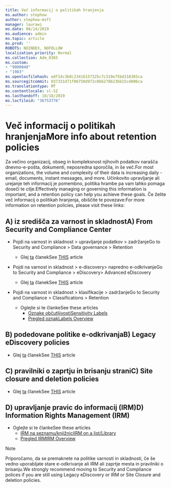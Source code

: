 ```yaml
---
title: Več informacij o politikah hranjenja
ms.author: stephow
author: stephow-msft
manager: laurawi
ms.date: 08/14/2019
ms.audience: admin
ms.topic: article
ms.prod: ''
ROBOTS: NOINDEX, NOFOLLOW
localization_priority: Normal
ms.collection: Adm_O365
ms.custom:
- "9000048"
- "1983"
ms.openlocfilehash: edf14c3b8c23416157325c7c319e75bd318303ca
ms.sourcegitcommit: 037331d71f06750d972c0b6278b23bb15c4806ca
ms.translationtype: MT
ms.contentlocale: sl-SI
ms.lasthandoff: 10/18/2019
ms.locfileid: "36753776"
---
```

# <a name="more-info-about-retention-policies"></a><span data-ttu-id="0c74e-102">Več informacij o politikah hranjenja</span><span class="sxs-lookup"><span data-stu-id="0c74e-102">More info about retention policies</span></span>

<span data-ttu-id="0c74e-103">Za večino organizacij, obseg in kompleksnost njihovih podatkov narašča dnevno-e-pošta, dokumenti, neposredna sporočila, in še več.</span><span class="sxs-lookup"><span data-stu-id="0c74e-103">For most organizations, the volume and complexity of their data is increasing daily - email, documents, instant messages, and more.</span></span> <span data-ttu-id="0c74e-104">Učinkovito upravljanje ali urejanje teh informacij je pomembno, politika hrambe pa vam lahko pomaga doseči te cilje.</span><span class="sxs-lookup"><span data-stu-id="0c74e-104">Effectively managing or governing this information is important, and a retention policy can help you achieve these goals.</span></span> <span data-ttu-id="0c74e-105">Če želite več informacij o politikah hranjenja, obiščite te povezave:</span><span class="sxs-lookup"><span data-stu-id="0c74e-105">For more information on retention policies, please visit these links:</span></span>

## <a name="a-from-security-and-compliance-center"></a><span data-ttu-id="0c74e-106">A) iz središča za varnost in skladnost</span><span class="sxs-lookup"><span data-stu-id="0c74e-106">A) From Security and Compliance Center</span></span>

- <span data-ttu-id="0c74e-107">Pojdi na varnost in skladnost > upravljanje podatkov > zadržanje</span><span class="sxs-lookup"><span data-stu-id="0c74e-107">Go to Security and Compliance > Data governance > Retention</span></span>
  - <span data-ttu-id="0c74e-108">Glej [ta](https://docs.microsoft.com/office365/securitycompliance/retention-policies) članek</span><span class="sxs-lookup"><span data-stu-id="0c74e-108">See [THIS](https://docs.microsoft.com/office365/securitycompliance/retention-policies) article</span></span>

- <span data-ttu-id="0c74e-109">Pojdi na varnost in skladnost > e-discovery> napredno e-odkrivanje</span><span class="sxs-lookup"><span data-stu-id="0c74e-109">Go to Security and Compliance > eDiscovery> Advanced eDiscovery</span></span> 
  - <span data-ttu-id="0c74e-110">Glej [ta](https://docs.microsoft.com/office365/securitycompliance/ediscovery-cases) članek</span><span class="sxs-lookup"><span data-stu-id="0c74e-110">See [THIS](https://docs.microsoft.com/office365/securitycompliance/ediscovery-cases) article</span></span>

- <span data-ttu-id="0c74e-111">Pojdi na varnost in skladnost > klasifikacije > zadržanje</span><span class="sxs-lookup"><span data-stu-id="0c74e-111">Go to Security and Compliance > Classifications > Retention</span></span>
  - <span data-ttu-id="0c74e-112">Oglejte si te članke</span><span class="sxs-lookup"><span data-stu-id="0c74e-112">See these articles</span></span>
    - [<span data-ttu-id="0c74e-113">Oznake občutljivosti</span><span class="sxs-lookup"><span data-stu-id="0c74e-113">Sensitivity Labels</span></span>](https://docs.microsoft.com/office365/securitycompliance/sensitivity-labels)
    - [<span data-ttu-id="0c74e-114">Pregled oznak</span><span class="sxs-lookup"><span data-stu-id="0c74e-114">Labels Overview</span></span>](https://docs.microsoft.com/office365/securitycompliance/labels)

## <a name="b-legacy-ediscovery-policies"></a><span data-ttu-id="0c74e-115">B) podedovane politike e-odkrivanja</span><span class="sxs-lookup"><span data-stu-id="0c74e-115">B) Legacy eDiscovery policies</span></span>

- <span data-ttu-id="0c74e-116">Glej [ta](https://support.office.com/article/Set-up-an-eDiscovery-Center-in-SharePoint-Online-A18F8975-AA7F-43B4-A7D6-001D14744D8E) članek</span><span class="sxs-lookup"><span data-stu-id="0c74e-116">See [THIS](https://support.office.com/article/Set-up-an-eDiscovery-Center-in-SharePoint-Online-A18F8975-AA7F-43B4-A7D6-001D14744D8E) article</span></span>

## <a name="c-site-closure-and-deletion-policies"></a><span data-ttu-id="0c74e-117">C) pravilniki o zaprtju in brisanju strani</span><span class="sxs-lookup"><span data-stu-id="0c74e-117">C) Site closure and deletion policies</span></span>

- <span data-ttu-id="0c74e-118">Glej [ta](https://support.office.com/article/Use-policies-for-site-closure-and-deletion-A8280D82-27FD-48C5-9ADF-8A5431208BA5) članek</span><span class="sxs-lookup"><span data-stu-id="0c74e-118">See [THIS](https://support.office.com/article/Use-policies-for-site-closure-and-deletion-A8280D82-27FD-48C5-9ADF-8A5431208BA5) article</span></span>  

## <a name="d-information-rights-management-irm"></a><span data-ttu-id="0c74e-119">D) upravljanje pravic do informacij (IRM)</span><span class="sxs-lookup"><span data-stu-id="0c74e-119">D) Information Rights Management (IRM)</span></span>

- <span data-ttu-id="0c74e-120">Oglejte si te članke</span><span class="sxs-lookup"><span data-stu-id="0c74e-120">See these articles</span></span>
  - [<span data-ttu-id="0c74e-121">IRM na seznamu/knjižnici</span><span class="sxs-lookup"><span data-stu-id="0c74e-121">IRM on a list/Library</span></span>](https://support.office.com/article/apply-information-rights-management-to-a-list-or-library-3bdb5c4e-94fc-4741-b02f-4e7cc3c54aa1)
  - [<span data-ttu-id="0c74e-122">Pregled IRM</span><span class="sxs-lookup"><span data-stu-id="0c74e-122">IRM Overview</span></span>](https://support.office.com/article/create-and-apply-information-management-policies-eb501fe9-2ef6-4150-945a-65a6451ee9e9)

> [!Note]
> <span data-ttu-id="0c74e-123">Priporočamo, da se premaknete na politike varnosti in skladnosti, če še vedno uporabljate stare e-odkrivanje ali IRM ali zaprtje mesta in pravilniki o brisanju.</span><span class="sxs-lookup"><span data-stu-id="0c74e-123">We strongly recommend moving to Security and Compliance polices if you are still using Legacy eDiscovery or IRM or Site Closure and deletion policies.</span></span>
